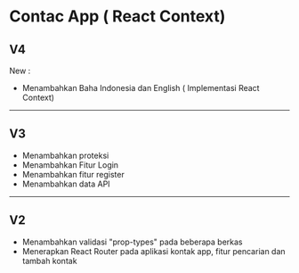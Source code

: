 # Contac App ( React Context)


V4
---
New :
- Menambahkan Baha Indonesia dan English ( Implementasi React Context)

----------------------------------------------------------------
V3
---
- Menambahkan proteksi
- Menambahkan Fitur Login
- Menambahkan fitur register
- Menambahkan data API


----------------------------------------------------------------
V2
---
- Menambahkan validasi "prop-types" pada beberapa berkas
- Menerapkan React Router pada aplikasi kontak app, fitur pencarian dan tambah kontak